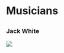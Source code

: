 <!DOCTYPE html>
  <html>
    <title>Musicians</title>
  </html>

   <body>
    <h1>
      <p>Musicians</p>
    </h1>
    <h3>
      <p>Jack White</p>
    </h3>
    <img src="http://pre01.deviantart.net/b042/th/pre/f/2014/166/8/f/jack_white_by_electrichyena-d7mijpt.jpg" />
  </body>
